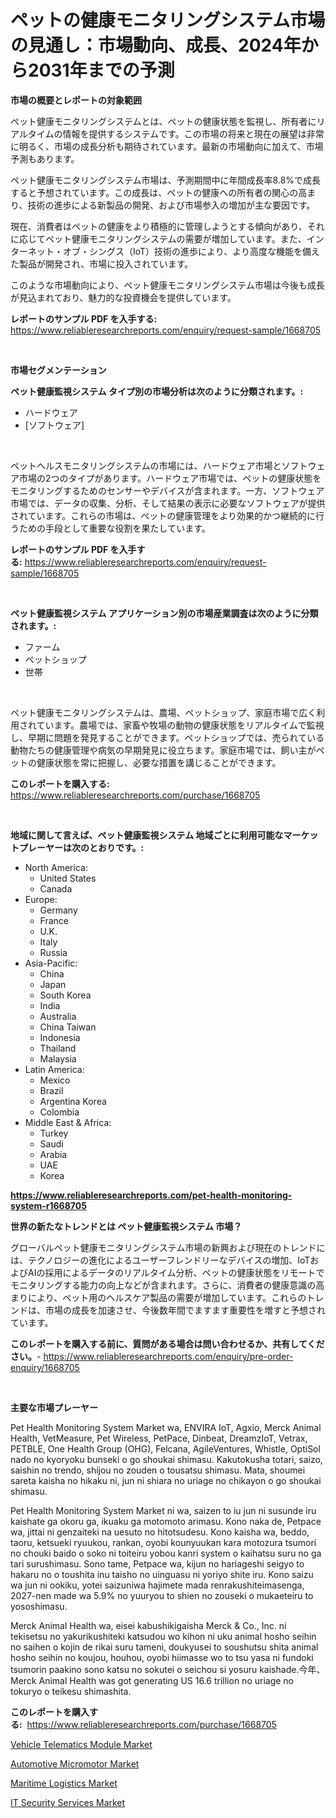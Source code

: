 <p><h1>ペットの健康モニタリングシステム市場の見通し：市場動向、成長、2024年から2031年までの予測</h1></p><p><strong>市場の概要とレポートの対象範囲</strong></p>
<p><p>ペット健康モニタリングシステムとは、ペットの健康状態を監視し、所有者にリアルタイムの情報を提供するシステムです。この市場の将来と現在の展望は非常に明るく、市場の成長分析も期待されています。最新の市場動向に加えて、市場予測もあります。</p><p>ペット健康モニタリングシステム市場は、予測期間中に年間成長率8.8%で成長すると予想されています。この成長は、ペットの健康への所有者の関心の高まり、技術の進歩による新製品の開発、および市場参入の増加が主な要因です。</p><p>現在、消費者はペットの健康をより積極的に管理しようとする傾向があり、それに応じてペット健康モニタリングシステムの需要が増加しています。また、インターネット・オブ・シングス（IoT）技術の進歩により、より高度な機能を備えた製品が開発され、市場に投入されています。</p><p>このような市場動向により、ペット健康モニタリングシステム市場は今後も成長が見込まれており、魅力的な投資機会を提供しています。</p></p>
<p><strong>レポートのサンプル PDF を入手する:</strong> <a href="https://www.reliableresearchreports.com/enquiry/request-sample/1668705">https://www.reliableresearchreports.com/enquiry/request-sample/1668705</a></p>
<p>&nbsp;</p>
<p><strong>市場セグメンテーション</strong></p>
<p><strong>ペット健康監視システム タイプ別の市場分析は次のように分類されます。:</strong></p>
<p><ul><li>ハードウェア</li><li>[ソフトウェア]</li></ul></p>
<p>&nbsp;</p>
<p><p>ペットヘルスモニタリングシステムの市場には、ハードウェア市場とソフトウェア市場の2つのタイプがあります。ハードウェア市場では、ペットの健康状態をモニタリングするためのセンサーやデバイスが含まれます。一方、ソフトウェア市場では、データの収集、分析、そして結果の表示に必要なソフトウェアが提供されています。これらの市場は、ペットの健康管理をより効果的かつ継続的に行うための手段として重要な役割を果たしています。</p></p>
<p><strong>レポートのサンプル PDF を入手する:</strong>&nbsp;<a href="https://www.reliableresearchreports.com/enquiry/request-sample/1668705">https://www.reliableresearchreports.com/enquiry/request-sample/1668705</a></p>
<p>&nbsp;</p>
<p><strong> ペット健康監視システム アプリケーション別の市場産業調査は次のように分類されます。:</strong></p>
<p><ul><li>ファーム</li><li>ペットショップ</li><li>世帯</li></ul></p>
<p>&nbsp;</p>
<p><p>ペット健康モニタリングシステムは、農場、ペットショップ、家庭市場で広く利用されています。農場では、家畜や牧場の動物の健康状態をリアルタイムで監視し、早期に問題を発見することができます。ペットショップでは、売られている動物たちの健康管理や病気の早期発見に役立ちます。家庭市場では、飼い主がペットの健康状態を常に把握し、必要な措置を講じることができます。</p></p>
<p><strong>このレポートを購入する:</strong>&nbsp; <a href="https://www.reliableresearchreports.com/purchase/1668705">https://www.reliableresearchreports.com/purchase/1668705</a></p>
<p>&nbsp;</p>
<p><strong>地域に関して言えば、ペット健康監視システム 地域ごとに利用可能なマーケットプレーヤーは次のとおりです。:</strong></p>
<p><ul>
    <li>
        North America:
        <ul>
            <li>United States</li>
            <li>Canada</li>
        </ul>
    </li>
    <li>
        Europe:
        <ul>
            <li>Germany</li>
            <li>France</li>
            <li>U.K.</li>
            <li>Italy</li>
            <li>Russia</li>
        </ul>
    </li>
    <li>
        Asia-Pacific:
        <ul>
            <li>China</li>
            <li>Japan</li>
            <li>South Korea</li>
            <li>India</li>
            <li>Australia</li>
            <li>China Taiwan</li>
            <li>Indonesia</li>
            <li>Thailand</li>
            <li>Malaysia</li>
        </ul>
    </li>
    <li>
        Latin America:
        <ul>
            <li>Mexico</li>
            <li>Brazil</li>
            <li>Argentina Korea</li>
            <li>Colombia</li>
        </ul>
    </li>
    <li>
        Middle East & Africa:
        <ul>
            <li>Turkey</li>
            <li>Saudi</li>
            <li>Arabia</li>
            <li>UAE</li>
            <li>Korea</li>
        </ul>
    </li>
    </ul></p>
<p><strong><a href="https://www.reliableresearchreports.com/pet-health-monitoring-system-r1668705">https://www.reliableresearchreports.com/pet-health-monitoring-system-r1668705</a></strong>&nbsp;</p>
<p><strong>世界の新たなトレンドとは ペット健康監視システム 市場？</strong></p>
<p><p>グローバルペット健康モニタリングシステム市場の新興および現在のトレンドには、テクノロジーの進化によるユーザーフレンドリーなデバイスの増加、IoTおよびAIの採用によるデータのリアルタイム分析、ペットの健康状態をリモートでモニタリングする能力の向上などが含まれます。さらに、消費者の健康意識の高まりにより、ペット用のヘルスケア製品の需要が増加しています。これらのトレンドは、市場の成長を加速させ、今後数年間でますます重要性を増すと予想されています。</p></p>
<p><strong>このレポートを購入する前に、質問がある場合は問い合わせるか、共有してください。</strong>- <a href="https://www.reliableresearchreports.com/enquiry/pre-order-enquiry/1668705">https://www.reliableresearchreports.com/enquiry/pre-order-enquiry/1668705</a></p>
<p>&nbsp;</p>
<p><strong>主要な市場プレーヤー</strong></p>
<p><p>Pet Health Monitoring System Market wa, ENVIRA IoT, Agxio, Merck Animal Health, VetMeasure, Pet Wireless, PetPace, Dinbeat, DreamzIoT, Vetrax, PETBLE, One Health Group (OHG), Felcana, AgileVentures, Whistle, OptiSol nado no kyoryoku bunseki o go shoukai shimasu. Kakutokusha totari, saizo, saishin no trendo, shijou no zouden o tousatsu shimasu. Mata, shoumei sareta kaisha no hikaku ni, jun ni shiara no uriage no chikayon o go shoukai shimasu.</p><p>Pet Health Monitoring System Market ni wa, saizen to iu jun ni susunde iru kaishate ga okoru ga, ikuaku ga motomoto arimasu. Kono naka de, Petpace wa, jittai ni genzaiteki na uesuto no hitotsudesu. Kono kaisha wa, beddo, taoru, ketsueki ryuukou, rankan, oyobi kounyuukan kara motozura tsumori no chouki baido o soko ni toiteiru yobou kanri system o kaihatsu suru no ga tari surushimasu. Sono tame, Petpace wa, kijun no hariageshi seigyo to hakaru no o toushita inu taisho no uinguasu ni yoriyo shite iru. Kono saizu wa jun ni ookiku, yotei saizuniwa hajimete mada renrakushiteimasenga, 2027-nen made wa 5.9% no yuuryou to shien no zouseki o mukaeteiru to yososhimasu.</p><p>Merck Animal Health wa, eisei kabushikigaisha Merck & Co., Inc. ni tekisetsu no yakurikushiteki katsudou wo kihon ni uku animal hosho seihin no saihen o kojin de rikai suru tameni, doukyusei to soushutsu shita animal hosho seihin no koujou, houhou, oyobi hiimasse wo to tsu yasa ni fundoki tsumorin paakino sono katsu no sokutei o seichou si yosuru kaishade.今年、Merck Animal Health was got generating US 16.6 trillion no uriage no tokuryo o teikesu shimashita.</p></p>
<p><strong>このレポートを購入する:</strong>&nbsp;&nbsp;<a href="https://www.reliableresearchreports.com/purchase/1668705">https://www.reliableresearchreports.com/purchase/1668705</a></p>
<p><p><a href="https://www.linkedin.com/pulse/vehicle-telematics-module-market-furnish-information-size-vyi0e?trackingId=6hdQLPOlSlQjMWDHe8bH%2Fw%3D%3D">Vehicle Telematics Module Market</a></p><p><a href="https://www.linkedin.com/pulse/automotive-micromotor-market-furnish-information-size-share-gcfue?trackingId=tl99jGTm9yAHQJSkMBegLg%3D%3D">Automotive Micromotor Market</a></p><p><a href="https://github.com/gamblestampleyjenny50m5sl6/Market-Research-Report-List-2/blob/main/maritime-logistics-market.md">Maritime Logistics Market</a></p><p><a href="https://github.com/nicholepatriciadoylenwnrjr0/Market-Research-Report-List-2/blob/main/it-security-services-market.md">IT Security Services Market</a></p></p>